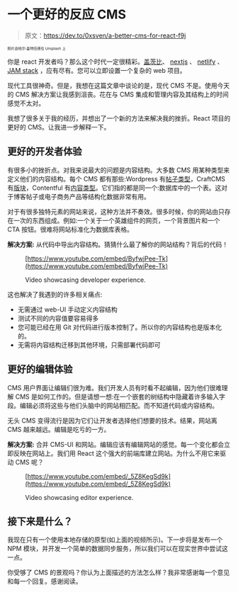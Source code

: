 # 一个更好的反应 CMS

> 原文：<https://dev.to/0xsven/a-better-cms-for-react-f9j>

<small><small><small>照片由哈尔·盖特伍德在 Unsplash 上</small></small></small>

你是 react 开发者吗？那么这个时代一定很精彩。[盖茨比](https://www.gatsbyjs.org/)、 [nextjs](//nextjs.org) 、 [netlify](https://www.netlify.com/) 、 [JAM stack](https://jamstack.org/) ，应有尽有。您可以立即设置一个复杂的 web 项目。

现代工具很神奇。但是，我想在这篇文章中谈论的是，现代 CMS 不是。使用今天的 CMS 解决方案让我感到沮丧。花在与 CMS 集成和管理内容及其结构上的时间感觉不太对。

我想了很多关于我的经历，并想出了一个新的方法来解决我的挫折。React 项目的更好的 CMS。让我进一步解释一下。

## 更好的开发者体验

有很多小的挫折点。对我来说最大的问题是内容结构。大多数 CMS 用某种类型来定义他们的内容结构。每个 CMS 都有那些:Wordpress 有[帖子类型](https://wordpress.org/support/article/post-types/)，CraftCMS 有[版块](https://docs.craftcms.com/v3/sections-and-entries.html#sections)，Contentful 有[内容类型](https://www.contentful.com/developers/docs/concepts/data-model/)。它们指的都是同一个:数据库中的一个表。这对于博客帖子或电子商务产品等结构化数据非常有用。

对于有很多独特元素的网站来说，这种方法并不奏效。很多时候，你的网站由只存在一次的东西组成。例如:一个关于一个英雄组件的网页，一个背景图片和一个 CTA 按钮。很难将网站标准化为数据库表格。

**解决方案:**
从代码中导出内容结构。猜猜什么最了解你的网站结构？背后的代码！

<figure>

[https://www.youtube.com/embed/ByfwjPee-Tk](https://www.youtube.com/embed/ByfwjPee-Tk)

<figcaption>Video showcasing developer experience.</figcaption>

</figure>

这也解决了我遇到的许多相关痛点:

*   无需通过 web-UI 手动定义内容结构
*   测试不同的内容值要容易得多
*   您可能已经在用 Git 对代码进行版本控制了。所以你的内容结构也是版本化的。
*   无需将内容结构迁移到其他环境，只需部署代码即可

## 更好的编辑体验

CMS 用户界面让编辑们很为难。我们开发人员有时看不起编辑，因为他们很难理解 CMS 是如何工作的。但是请想一想:在一个嵌套的树结构中隐藏着许多输入字段。编辑必须将这些与他们头脑中的网站相匹配。而不知道代码或内容结构。

无头 CMS 变得流行是因为它们让开发者选择他们想要的技术。结果，网站离 CMS 越来越远。编辑是吃亏的一方。

**解决方案:**
合并 CMS-UI 和网站。编辑应该有编辑网站的感觉。每一个变化都会立即反映在网站上。我们用 React 这个强大的前端库建立网站。为什么不用它来驱动 CMS 呢？

<figure>

[https://www.youtube.com/embed/_5Z8KegSd9k](https://www.youtube.com/embed/_5Z8KegSd9k)

<figcaption>Video showcasing editor experience.</figcaption>

</figure>

## 接下来是什么？

我现在只有一个使用本地存储的原型(如上面的视频所示)。下一步将是发布一个 NPM 模块，并开发一个简单的数据同步服务，所以我们可以在现实世界中尝试这一点。

你受够了 CMS 的景观吗？你认为上面描述的方法怎么样？我非常感谢每一个意见和每一个回复。感谢阅读。